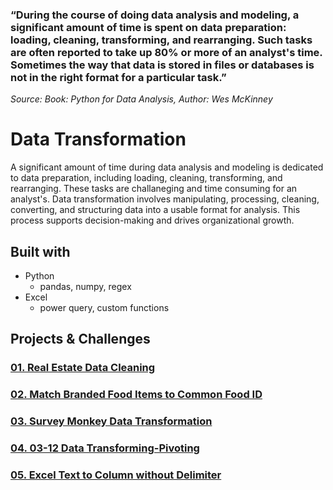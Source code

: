 
### “During the course of doing data analysis and modeling, a significant amount of time is spent on data preparation: loading, cleaning, transforming, and rearranging. Such tasks are often reported to take up 80% or more of an analyst's time. Sometimes the way that data is stored in files or databases is not in the right format for a particular task.” 
*Source: Book: Python for Data Analysis, Author: Wes McKinney*

# Data Transformation
A significant amount of time during data analysis and modeling is dedicated to data preparation, including loading, cleaning, transforming, and rearranging. These tasks are challaneging and time consuming for an analyst's. Data transformation involves manipulating, processing, cleaning, converting, and structuring data into a usable format for analysis. This process supports decision-making and drives organizational growth.

## Built with
- Python
	- pandas, numpy, regex
- Excel
	- power query, custom functions

## Projects & Challenges
### [01. Real Estate Data Cleaning](https://github.com/rumana-amin/Data-Transformation-Cleaning-Wrangling/tree/main/01.%20Real%20Estate%20Data%20Cleaning)
### [02. Match Branded Food Items to Common Food ID](https://github.com/rumana-amin/Data-Transformation-Cleaning-Wrangling/tree/main/02.%20Match%20Branded%20Food%20Items%20to%20Common%20Food%20IDs%20in%20Dataset)

### [03. Survey Monkey Data Transformation](https://github.com/rumana-amin/Data-Transformation-Cleaning-Wrangling/tree/main/SurveyMonkey%20Data%20Transformation)

### [04. 03-12 Data Transforming-Pivoting](https://github.com/rumana-amin/Data-Transformation-Cleaning-Wrangling/tree/main/03-12)

### [05. Excel Text to Column without Delimiter](https://github.com/rumana-amin/Data-Transformation-Cleaning-Wrangling/tree/main/Excel%20Text%20to%20Columns%20without%20Delimiter)
